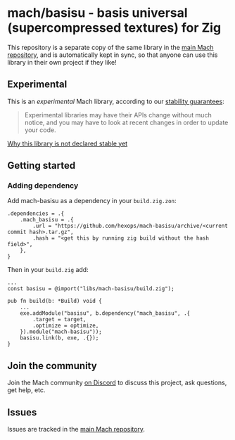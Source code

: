 # mach/basisu - basis universal (supercompressed textures) for Zig

This repository is a separate copy of the same library in the [main Mach repository](https://github.com/hexops/mach), and is automatically kept in sync, so that anyone can use this library in their own project if they like!

## Experimental

This is an _experimental_ Mach library, according to our [stability guarantees](https://machengine.org/next/docs/libs/):

> Experimental libraries may have their APIs change without much notice, and you may have to look at recent changes in order to update your code.

[Why this library is not declared stable yet](https://machengine.org/next/docs/libs/experimental/#basisu)

## Getting started

### Adding dependency

Add mach-basisu as a dependency in your `build.zig.zon`:

```zig
.dependencies = .{
    .mach_basisu = .{
        .url = "https://github.com/hexops/mach-basisu/archive/<current commit hash>.tar.gz",
        .hash = "<get this by running zig build without the hash field>",
    },
}
```

Then in your `build.zig` add:

```zig
...
const basisu = @import("libs/mach-basisu/build.zig");

pub fn build(b: *Build) void {
    ...
    exe.addModule("basisu", b.dependency("mach_basisu", .{
        .target = target,
        .optimize = optimize,
    }).module("mach-basisu"));
    basisu.link(b, exe, .{});
}
```

## Join the community

Join the Mach community [on Discord](https://discord.gg/XNG3NZgCqp) to discuss this project, ask questions, get help, etc.

## Issues

Issues are tracked in the [main Mach repository](https://github.com/hexops/mach/issues?q=is%3Aissue+is%3Aopen+label%3Abasisu).
